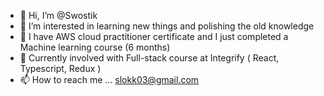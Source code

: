 - 👋 Hi, I’m @Swostik
- 👀 I’m interested in learning new things and polishing the old knowledge
- 🌱 I have AWS cloud practitioner certificate and I just completed a Machine learning course (6 months)
- 🌱 Currently involved with Full-stack course at Integrify ( React, Typescript, Redux )
- 📫 How to reach me ... slokk03@gmail.com

<!---
Swostik/Swostik is a ✨ special ✨ repository because its `README.md` (this file) appears on your GitHub profile.
You can click the Preview link to take a look at your changes.
--->
